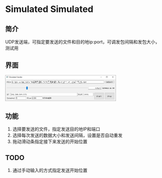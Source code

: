 # Simulated Simulated

## 简介

UDP发送端，可指定要发送的文件和目的地ip:port，可调发包间隔和发包大小，测试用

## 界面

<img src='./pic/Simulated_Sender_界面.png' width="70%">

## 功能

1. 选择要发送的文件，指定发送目的地IP和端口
2. 选择每次发送的数据大小和发送间隔，设置是否自动重发
3. 拖动滑动条指定接下来发送的开始位置

## TODO

1. 通过手动输入的方式指定发送开始位置